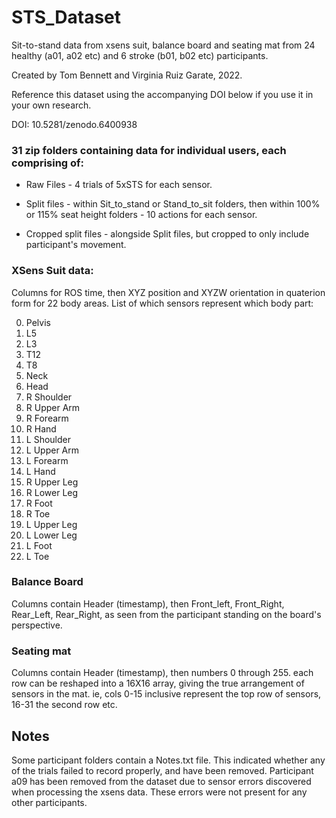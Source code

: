 # STS_Dataset
Sit-to-stand data from xsens suit, balance board and seating mat from 24 healthy (a01, a02 etc) and 6 stroke (b01, b02 etc) participants. 

Created by Tom Bennett and Virginia Ruiz Garate, 2022. 

Reference this dataset using the accompanying DOI below if you use it in your own research.

DOI: 10.5281/zenodo.6400938 

### 31 zip folders containing data for individual users, each comprising of: 

  * Raw Files - 4 trials of 5xSTS for each sensor.
  
  * Split files - within Sit_to_stand or Stand_to_sit folders, then within 100% or 115% seat height folders - 10 actions for each sensor.
  
  * Cropped split files - alongside Split files, but cropped to only include participant's movement.
  
  
 
### XSens Suit data:

Columns for ROS time, then XYZ position and XYZW orientation in quaterion form for 22 body areas. List of which sensors represent which body part:

0) Pelvis
1) L5
2) L3
3) T12
4) T8
5) Neck
6) Head
7) R Shoulder
8) R Upper Arm
9) R Forearm
10) R Hand
11) L Shoulder
12) L Upper Arm
13) L Forearm
14) L Hand
15) R Upper Leg
16) R Lower Leg
17) R Foot
18) R Toe
19) L Upper Leg
20) L Lower Leg
21) L Foot
22) L Toe



### Balance Board
Columns contain Header (timestamp), then Front_left, Front_Right, Rear_Left, Rear_Right, as seen from the participant standing on the board's perspective.


### Seating mat
Columns contain Header (timestamp), then numbers 0 through 255. each row can be reshaped into a 16X16 array, giving the true arrangement of sensors in the mat. ie, cols 0-15 inclusive represent the top row of sensors, 16-31 the second row etc.


## Notes
Some participant folders contain a Notes.txt file. This indicated whether any of the trials failed to record properly, and have been removed. Participant a09 has been removed from the dataset due to sensor errors discovered when processing the xsens data. These errors were not present for any other participants.
